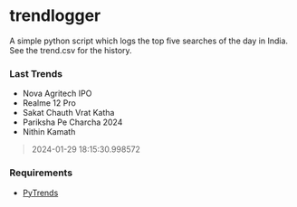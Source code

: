 # trendlogger
A simple python script which logs the top five searches of the day in India.<br>See the trend.csv for the history.<br>

<!-- Last Trends -->
### Last Trends
* Nova Agritech IPO
* Realme 12 Pro
* Sakat Chauth Vrat Katha
* Pariksha Pe Charcha 2024
* Nithin Kamath
> 2024-01-29 18:15:30.998572

<!-- Requirements -->
### Requirements
* [PyTrends](https://github.com/dreyco676/pytrends)
